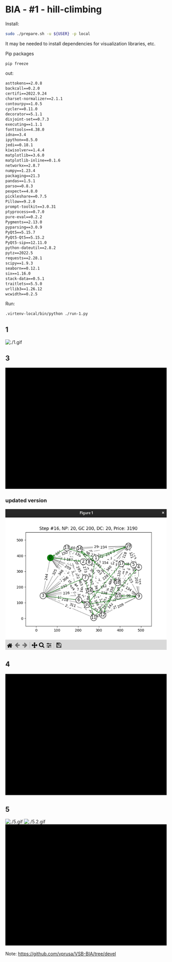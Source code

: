 # BIA - #1 - hill-climbing

Install:

```bash
sudo ./prepare.sh -u ${USER} -p local
```

It may be needed to install dependencies for visualization libraries, etc.

Pip packages
```
pip freeze
```
out:
```
asttokens==2.0.8
backcall==0.2.0
certifi==2022.9.24
charset-normalizer==2.1.1
contourpy==1.0.5
cycler==0.11.0
decorator==5.1.1
disjoint-set==0.7.3
executing==1.1.1
fonttools==4.38.0
idna==3.4
ipython==8.5.0
jedi==0.18.1
kiwisolver==1.4.4
matplotlib==3.6.0
matplotlib-inline==0.1.6
networkx==2.8.7
numpy==1.23.4
packaging==21.3
pandas==1.5.1
parso==0.8.3
pexpect==4.8.0
pickleshare==0.7.5
Pillow==9.2.0
prompt-toolkit==3.0.31
ptyprocess==0.7.0
pure-eval==0.2.2
Pygments==2.13.0
pyparsing==3.0.9
PyQt5==5.15.7
PyQt5-Qt5==5.15.2
PyQt5-sip==12.11.0
python-dateutil==2.8.2
pytz==2022.5
requests==2.28.1
scipy==1.9.3
seaborn==0.12.1
six==1.16.0
stack-data==0.5.1
traitlets==5.5.0
urllib3==1.26.12
wcwidth==0.2.5
```

Run:

```bash
.virtenv-local/bin/python ./run-1.py
```


## 1

![./1.gif](./1.gif)


## 3

![./3.gif](./3.gif)

### updated version

![./3.jpg](./3.jpg)


## 4

![./4.gif](./4.gif)


## 5

![./5.gif](./5.gif)
![./5.2.gif](./5.2.gif)
![./5.3.gif](./5.3.gif)

Note:
https://github.com/vprusa/VSB-BIA/tree/devel
